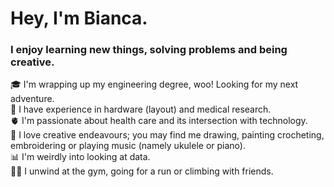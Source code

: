 # Hey, I'm Bianca. 

### I enjoy learning new things, solving problems and being creative. 

🎓 I'm wrapping up my engineering degree, woo! Looking for my next adventure. </br>
💼 I have experience in hardware (layout) and medical research. </br>
🫀 I'm passionate about health care and its intersection with technology. </br>
🎨 I love creative endeavours; you may find me drawing, painting crocheting, embroidering or playing music (namely ukulele or piano). </br>
📊 I'm weirdly into looking at data. </br>
🏋️‍♀️ I unwind at the gym, going for a run or climbing with friends. 



<!--
**biancah-1/biancah-1** is a ✨ _special_ ✨ repository because its `README.md` (this file) appears on your GitHub profile.

Here are some ideas to get you started:

- 🔭 I’m currently working on ...
- 🌱 I’m currently learning ...
- 👯 I’m looking to collaborate on ...
- 🤔 I’m looking for help with ...
- 💬 Ask me about ...
- 📫 How to reach me: ...
- 😄 Pronouns: ...
- ⚡ Fun fact: ...
-->
